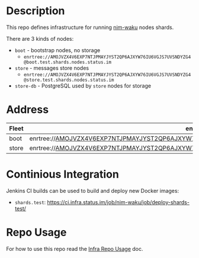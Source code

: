 # Description
This repo defines infrastructure for running [nim-waku](github.com/status-im/nim-waku) nodes shards.

There are 3 kinds of nodes:
- `boot` - bootstrap nodes, no storage
  - `enrtree://AMOJVZX4V6EXP7NTJPMAYJYST2QP6AJXYW76IU6VGJS7UVSNDYZG4@boot.test.shards.nodes.status.im`
- `store` - messages store nodes
  - `enrtree://AMOJVZX4V6EXP7NTJPMAYJYST2QP6AJXYW76IU6VGJS7UVSNDYZG4@store.test.shards.nodes.status.im`
- `store-db` - PostgreSQL used by `store` nodes for storage

# Address

| Fleet | enrtree                                                                                           |
| ----- | ------------------------------------------------------------------------------------------------- |
| boot  | enrtree://AMOJVZX4V6EXP7NTJPMAYJYST2QP6AJXYW76IU6VGJS7UVSNDYZG4@boot.test.shards.nodes.status.im  |
| store | enrtree://AMOJVZX4V6EXP7NTJPMAYJYST2QP6AJXYW76IU6VGJS7UVSNDYZG4@store.test.shards.nodes.status.im |

# Continious Integration
Jenkins CI builds can be used to build and deploy new Docker images:
- `shards.test`: https://ci.infra.status.im/job/nim-waku/job/deploy-shards-test/

# Repo Usage

For how to use this repo read the [Infra Repo Usage](https://github.com/status-im/infra-docs/blob/master/docs/general/infra_repo_usage.md) doc.

